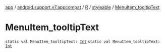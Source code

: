[app](../../../index.md) / [android.support.v7.appcompat](../../index.md) / [R](../index.md) / [styleable](index.md) / [MenuItem_tooltipText](./-menu-item_tooltip-text.md)

# MenuItem_tooltipText

`static val MenuItem_tooltipText: `[`Int`](https://kotlinlang.org/api/latest/jvm/stdlib/kotlin/-int/index.html)
`static val MenuItem_tooltipText: `[`Int`](https://kotlinlang.org/api/latest/jvm/stdlib/kotlin/-int/index.html)